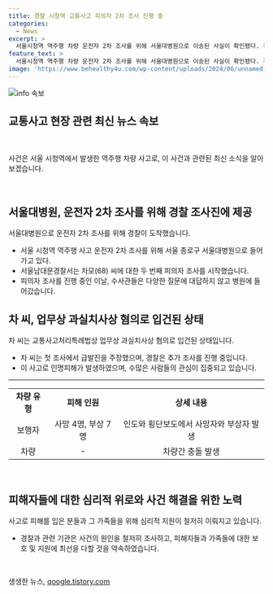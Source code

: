 ```yaml
---
title: 경찰 시청역 교통사고 피의자 2차 조사 진행 중
categories:
  - News
excerpt: >
  서울시청역 역주행 차량 운전자 2차 조사를 위해 서울대병원으로 이송된 사실이 확인됐다. 경찰은 피의자 조사를 위해 병원에 출동하며, 사고 당시 주요 질문에 대한 답변을 거부했다. 차 모씨는 업무상 과실치사상 혐의로 입건됐으며, 이전 진술에서 브레이크가 딱딱해서 급발진했다고 주장한 바 있다. 지난 1일 역주행으로 발생한 사고로 7명이 부상을 입은 것으로 알려지며, 희생자는 은행 직원 4명, 공무원 2명, 용역업체 직원 3명 등이 포함돼 있다.
feature_text: >
  서울시청역 역주행 차량 운전자 2차 조사를 위해 서울대병원으로 이송된 사실이 확인됐다. 경찰은 피의자 조사를 위해 병원에 출동하며, 사고 당시 주요 질문에 대한 답변을 거부했다. 차 모씨는 업무상 과실치사상 혐의로 입건됐으며, 이전 진술에서 브레이크가 딱딱해서 급발진했다고 주장한 바 있다. 지난 1일 역주행으로 발생한 사고로 7명이 부상을 입은 것으로 알려지며, 희생자는 은행 직원 4명, 공무원 2명, 용역업체 직원 3명 등이 포함돼 있다.
image: 'https://www.behealthy4u.com/wp-content/uploads/2024/06/unnamed-file.png'
---
```


<p><img src="https://www.behealthy4u.com/wp-content/uploads/2024/06/unnamed-file.png" alt="info 속보" /></p>

<h2 data-ke-size="size26">교통사고 현장 관련 최신 뉴스 속보</h2>

<p data-ke-size="size16">&nbsp;</p>

<p>사건은 서울 시청역에서 발생한 역주행 차량 사고로, 이 사건과 관련된 최신 소식을 알아보겠습니다.</p>

<p data-ke-size="size16">&nbsp;</p>

<h2 data-ke-size="size24">서울대병원, 운전자 2차 조사를 위해 경찰 조사진에 제공</h2>

<p data-ke-size="size16">서울대병원으로 운전자 2차 조사를 위해 경찰이 도착했습니다.</p>

<ul>
<li>서울 시청역 역주행 사고 운전자 2차 조사를 위해 서울 종로구 서울대병원으로 들어가고 있다.</li>
<li>서울남대문경찰서는 차모(68) 씨에 대한 두 번째 피의자 조사를 시작했습니다.</li>
<li>피의자 조사를 진행 중인 이날, 수사관들은 다양한 질문에 대답하지 않고 병원에 들어갔습니다.</li>
</ul>

<h2 data-ke-size="size24">차 씨, 업무상 과실치사상 혐의로 입건된 상태</h2>

<p data-ke-size="size16">차 씨는 교통사고처리특례법상 업무상 과실치사상 혐의로 입건된 상태입니다.</p>

<ul>
<li>차 씨는 첫 조사에서 급발진을 주장했으며, 경찰은 추가 조사를 진행 중입니다.</li>
<li>이 사고로 인명피해가 발생하였으며, 수많은 사람들의 관심이 집중되고 있습니다.</li>
</ul>

<hr>

<table>
<tbody>
<tr>
<td style="text-align: center; height: 17px;"><b>차량 유형</b></td>
<td style="text-align: center; height: 17px;"><b>피해 인원</b></td>
<td style="text-align: center; height: 17px;"><b>상세 내용</b></td>
</tr>
<tr>
<td style="text-align: center; height: 17px;">보행자</td>
<td style="text-align: center; height: 17px;">사망 4명, 부상 7명</td>
<td style="text-align: center; height: 17px;">인도와 횡단보도에서 사망자와 부상자 발생</td>
</tr>
<tr>
<td style="text-align: center; height: 17px;">차량</td>
<td style="text-align: center; height: 17px;">- </td>
<td style="text-align: center; height: 17px;">차량간 충돌 발생</td>
</tr>
</tbody>
</table>

<p data-ke-size="size16">&nbsp;</p>

<h2 data-ke-size="size24">피해자들에 대한 심리적 위로와 사건 해결을 위한 노력</h2>

<p data-ke-size="size16">사고로 피해를 입은 분들과 그 가족들을 위해 심리적 지원이 철저히 이뤄지고 있습니다.</p>

<ul>
<li>경찰과 관련 기관은 사건의 원인을 철저히 조사하고, 피해자들과 가족들에 대한 보호 및 지원에 최선을 다할 것을 약속하였습니다.</li>
</ul>

<p data-ke-size="size16">&nbsp;</p>
생생한 뉴스, <a href="https://qoogle.tistory.com" rel="dofollow">qoogle.tistory.com</a>


